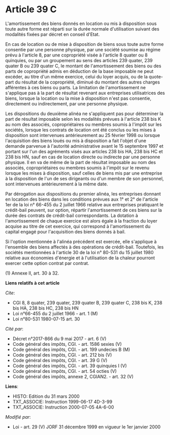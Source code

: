 # Article 39 C

L'amortissement des biens donnés en location ou mis à disposition sous toute autre forme est réparti sur la durée normale
d'utilisation suivant des modalités fixées par décret en conseil d'Etat.

En cas de location ou de mise à disposition de biens sous toute autre forme consentie par une personne physique, par une
société soumise au régime prévu à l'article 8, par une copropriété visée à l'article 8 quater ou 8 quinquies, ou par un
groupement au sens des articles 239 quater, 239 quater B ou 239 quater C, le montant de l'amortissement des biens ou des
parts de copropriété admis en déduction de la base imposable ne peut excéder, au titre d'un même exercice, celui du loyer
acquis, ou de la quote-part du résultat de la copropriété, diminué du montant des autres charges afférentes à ces biens ou
parts. La limitation de l'amortissement ne s'applique pas à la part de résultat revenant aux entreprises utilisatrices des
biens, lorsque la location ou la mise à disposition n'est pas consentie, directement ou indirectement, par une personne
physique.

Les dispositions du deuxième alinéa ne s'appliquent pas pour déterminer la part de résultat imposable selon les modalités
prévues à l'article 238 bis K au nom des associés, copropriétaires ou membres soumis à l'impôt sur les sociétés, lorsque les
contrats de location ont été conclus ou les mises à disposition sont intervenues antérieurement au 25 février 1998 ou lorsque
l'acquisition des biens loués ou mis à disposition a fait l'objet d'une demande parvenue à l'autorité administrative avant le
15 septembre 1997 et portant sur l'un des agréments visés aux articles 238 bis HA, 238 bis HC et 238 bis HN, sauf en cas de
location directe ou indirecte par une personne physique. Il en va de même de la part de résultat imposable au nom des
associés, copropriétaires ou membres soumis à l'impôt sur le revenu lorsque les mises à disposition, sauf celles de biens mis
par une entreprise à la disposition de l'un de ses dirigeants ou d'un membre de son personnel, sont intervenues
antérieurement à la même date.

Par dérogation aux dispositions du premier alinéa, les entreprises donnant en location des biens dans les conditions prévues
aux 1° et 2° de l'article 1er de la loi n° 66-455 du 2 juillet 1966 relative aux entreprises pratiquant le crédit-bail
peuvent, sur option, répartir l'amortissement de ces biens sur la durée des contrats de crédit-bail correspondants. La
dotation à l'amortissement de chaque exercice est alors égale à la fraction du loyer acquise au titre de cet exercice, qui
correspond à l'amortissement du capital engagé pour l'acquisition des biens donnés à bail.

Si l'option mentionnée à l'alinéa précédent est exercée, elle s'applique à l'ensemble des biens affectés à des opérations de
crédit-bail. Toutefois, les sociétés mentionnées à l'article 30 de la loi n° 80-531 du 15 juillet 1980 relative aux économies
d'énergie et à l'utilisation de la chaleur pourront exercer cette option contrat par contrat.

(1) Annexe II, art. 30 à 32.

**Liens relatifs à cet article**

_Cite_:

  - CGI 8, 8 quater, 239 quater, 239 quater B, 239 quater C, 238 bis K, 238 bis HA, 238 bis HC, 238 bis HN
  - Loi n°66-455 du 2 juillet 1966 - art. 1 (M)
  - Loi n°80-531 1980-07-15 art. 30

_Cité par_:

  - Décret n°2017-866 du 9 mai 2017 - art. 6 (V)
  - Code général des impôts, CGI. - art. 1586 sexies (V)
  - Code général des impôts, CGI. - art. 199 undecies B (M)
  - Code général des impôts, CGI. - art. 212 bis (V)
  - Code général des impôts, CGI. - art. 39 G (V)
  - Code général des impôts, CGI. - art. 39 quinquies I (V)
  - Code général des impôts, CGI. - art. 54 octies (V)
  - Code général des impôts, annexe 2, CGIAN2. - art. 32 (V)

**Liens**:

  - HISTO: Edition du 31 mars 2000
  - TXT_ASSOCIE: Instruction 1999-06-17 4D-3-99
  - TXT_ASSOCIE: Instruction 2000-07-05 4A-6-00

_Modifié par_:

  - Loi - art. 29 (V) JORF 31 décembre 1999 en vigueur le 1er janvier 2000
